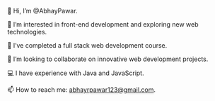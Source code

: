 👋 Hi, I’m @AbhayPawar.

👀 I’m interested in front-end development and exploring new web technologies.

🌱 I’ve completed a full stack web development course.

💞️ I’m looking to collaborate on innovative web development projects.

💻 I have experience with Java and JavaScript.

📫 How to reach me: abhayrpawar123@gmail.com.
<!---
abhaypawa/abhaypawa is a ✨ special ✨ repository because its `README.md` (this file) appears on your GitHub profile.
You can click the Preview link to take a look at your changes.
--->
